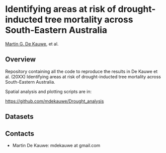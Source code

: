# Identifying areas at risk of drought-inducted tree mortality across South-Eastern Australia

[Martin G. De Kauwe](https://mdekauwe.github.io/),
et al.


## Overview

Repository containing all the code to reproduce the results in De Kauwe et al. (20XX) Identifying areas at risk of drought-inducted tree mortality across South-Eastern Australia.

Spatial analysis and plotting scripts are in:

https://github.com/mdekauwe/Drought_analysis

## Datasets


## Contacts

- Martin De Kauwe: mdekauwe at gmail.com
